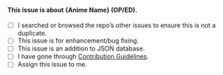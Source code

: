 <!-- This is basic Issue Template which is supposed to be filled by Contributors so that it is for maintainers to check what this issue is exactly. -->

#### This issue is about {Anime Name} (OP/ED).

- [ ] I searched or browsed the repo’s other issues to ensure this is not a duplicate.
- [ ] This issue is for enhancement/bug fixing.
- [ ] This issue is an addition to JSON database.
- [ ] I have gone through [Contribution Guidelines](https://github.com/Anshuman-Verma/ongaku/blob/master/CONTRIBUTING.md).
- [ ] Assign this issue to me.
